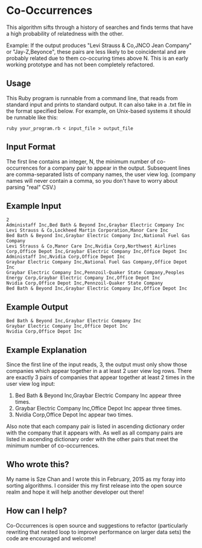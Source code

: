 Co-Occurrences
==============

This algorithm sifts through a history of searches and finds terms that have a high probability of relatedness with the other.

Example: If the output produces "Levi Strauss & Co,JNCO Jean Company" or "Jay-Z,Beyonce", these pairs are less likely to be coincidental and are probably related due to them co-occuring times above N. This is an early working prototype and has not been completely refactored.


Usage
-----------------------

This Ruby program is runnable from a command line, that reads from standard input and prints to standard output. It can also take in a .txt file in the format specified below. For example, on Unix-based systems it should be runnable like this:

    ruby your_program.rb < input_file > output_file

Input Format
------------

The first line contains an integer, N, the minimum number of co-occurrences for a company pair to appear in the output. Subsequent lines are comma-separated lists of company names, the user view log. (company names will never contain a comma, so you don't have to worry about parsing "real" CSV.)

Example Input
------------

    2
    Administaff Inc,Bed Bath & Beyond Inc,Graybar Electric Company Inc
    Levi Strauss & Co,Lockheed Martin Corporation,Manor Care Inc
    Bed Bath & Beyond Inc,Graybar Electric Company Inc,National Fuel Gas Company
    Levi Strauss & Co,Manor Care Inc,Nvidia Corp,Northwest Airlines Corp,Office Depot Inc,Graybar Electric Company Inc,Office Depot Inc
    Administaff Inc,Nvidia Corp,Office Depot Inc
    Graybar Electric Company Inc,National Fuel Gas Company,Office Depot Inc
    Graybar Electric Company Inc,Pennzoil-Quaker State Company,Peoples Energy Corp,Graybar Electric Company Inc,Office Depot Inc
    Nvidia Corp,Office Depot Inc,Pennzoil-Quaker State Company
    Bed Bath & Beyond Inc,Graybar Electric Company Inc,Office Depot Inc


Example Output
-------------

    Bed Bath & Beyond Inc,Graybar Electric Company Inc
    Graybar Electric Company Inc,Office Depot Inc
    Nvidia Corp,Office Depot Inc

Example Explanation
-------------------

Since the first line of the input reads, 3, the output must only show those companies which appear together in a at least 2 user view log rows. There are exactly 3 pairs of companies that appear together at least 2 times in the user view log input:

1. Bed Bath & Beyond Inc,Graybar Electric Company Inc appear three times.
2. Graybar Electric Company Inc,Office Depot Inc appear three times.
3. Nvidia Corp,Office Depot Inc appear two times.


Also note that each company pair is listed in ascending dictionary order with the company that it appears with. As well as all company pairs are listed in ascending dictionary order with the other pairs that meet the minimum number of co-occurrences.

Who wrote this?
---------------

My name is Sze Chan and I wrote this in February, 2015 as my foray into sorting algorithms. I consider this my first release into the open source realm and hope it will help another developer out there!

How can I help?
---------------

Co-Occurrences is open source and suggestions to refactor (particularly rewriting that nested loop to improve performance on larger data sets) the code are encouraged and welcome!



